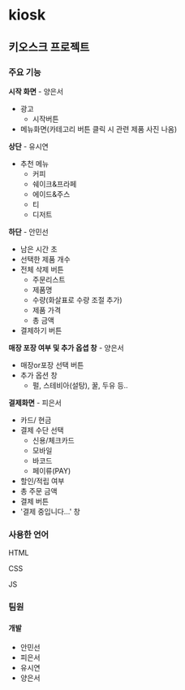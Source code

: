 # kiosk
## **키오스크 프로젝트**
### 주요 기능
**시작 화면** - 양은서
- 광고
  - 시작버튼
- 메뉴화면(카테고리 버튼 클릭 시 관련 제품 사진 나옴)

**상단**  - 유시연
- 추천 메뉴
  -  커피
  -  쉐이크&프라페
  - 에이드&주스
  -  티
  - 디저트

**하단** - 안민선
- 남은 시간 초
- 선택한 제품 개수
- 전체 삭제 버튼
  - 주문리스트
  - 제품명
  - 수량(화살표로 수량 조절 추가)
  - 제품 가격
  - 총 금액
- 결제하기 버튼

**매장 포장 여부 및 추가 옵셥 창** - 양은서
  - 매장or포장 선택 버튼
- 추가 옵션 창
  - 펄, 스테비아(설탕), 꿀, 두유 등..

**결제화면** - 피은서
 - 카드/ 현금
 - 결제 수단 선택
   - 신용/체크카드
   - 모바일
   - 바코드
   - 페이류(PAY)
- 할인/적립 여부
- 총 주문 금액
- 결제 버튼
- '결제 중입니다...' 창

### 사용한 언어
HTML

CSS

JS
  
### 팀원
#### 개발
- 안민선
- 피은서
- 유시연
- 양은서


